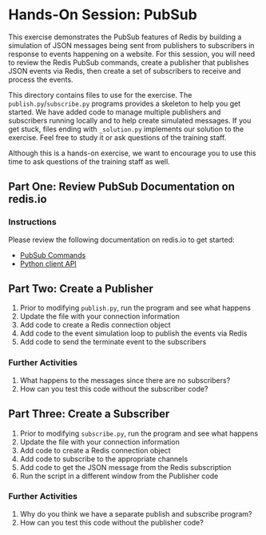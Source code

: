 # Hands-On Session: PubSub

This exercise demonstrates the PubSub features of Redis by building a simulation of JSON messages
being sent from publishers to subscribers in response to events happening on a website.  For this
session, you will need to review the Redis PubSub commands, create a publisher that publishes JSON events
via Redis, then create a set of subscribers to receive and process the events.

This directory contains files to use for the exercise.  The `publish.py`/`subscribe.py` programs provides a skeleton to
help you get started.  We have added code to manage multiple publishers and subscribers running locally 
and to help create simulated messages.  If you get stuck, files ending with `_solution.py` implements our solution to 
the exercise.  Feel free to study it or ask questions of the training staff.

Although this is a hands-on exercise, we want to encourage you to use this time to ask 
questions of the training staff as well.

## Part One: Review PubSub Documentation on redis.io

### Instructions

Please review the following documentation on redis.io to get started:
* [PubSub Commands](https://redis.io/commands#pubsub)
* [Python client API](https://github.com/andymccurdy/redis-py)

## Part Two: Create a Publisher

1. Prior to modifying `publish.py`, run the program and see what happens
2. Update the file with your connection information
3. Add code to create a Redis connection object
4. Add code to the event simulation loop to publish the events via Redis
5. Add code to send the terminate event to the subscribers

### Further Activities

1. What happens to the messages since there are no subscribers?
2. How can you test this code without the subscriber code?


## Part Three: Create a Subscriber

1. Prior to modifying `subscribe.py`, run the program and see what happens
2. Update the file with your connection information
3. Add code to create a Redis connection object
4. Add code to subscribe to the appropriate channels
5. Add code to get the JSON message from the Redis subscription
6. Run the script in a different window from the Publisher code

### Further Activities

1. Why do you think we have a separate publish and subscribe program?
2. How can you test this code without the publisher code?
